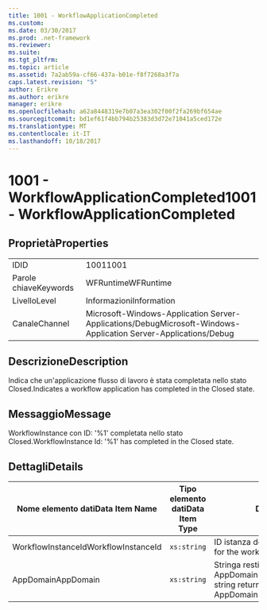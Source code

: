 ```yaml
---
title: 1001 - WorkflowApplicationCompleted
ms.custom: 
ms.date: 03/30/2017
ms.prod: .net-framework
ms.reviewer: 
ms.suite: 
ms.tgt_pltfrm: 
ms.topic: article
ms.assetid: 7a2ab59a-cf66-437a-b01e-f8f7268a3f7a
caps.latest.revision: "5"
author: Erikre
ms.author: erikre
manager: erikre
ms.openlocfilehash: a62a8448319e7b07a3ea302f00f2fa269bf654ae
ms.sourcegitcommit: bd1ef61f4bb794b25383d3d72e71041a5ced172e
ms.translationtype: MT
ms.contentlocale: it-IT
ms.lasthandoff: 10/18/2017
---
```

# <a name="1001---workflowapplicationcompleted"></a><span data-ttu-id="518bb-102">1001 - WorkflowApplicationCompleted</span><span class="sxs-lookup"><span data-stu-id="518bb-102">1001 - WorkflowApplicationCompleted</span></span>
## <a name="properties"></a><span data-ttu-id="518bb-103">Proprietà</span><span class="sxs-lookup"><span data-stu-id="518bb-103">Properties</span></span>  
  
|||  
|-|-|  
|<span data-ttu-id="518bb-104">ID</span><span class="sxs-lookup"><span data-stu-id="518bb-104">ID</span></span>|<span data-ttu-id="518bb-105">1001</span><span class="sxs-lookup"><span data-stu-id="518bb-105">1001</span></span>|  
|<span data-ttu-id="518bb-106">Parole chiave</span><span class="sxs-lookup"><span data-stu-id="518bb-106">Keywords</span></span>|<span data-ttu-id="518bb-107">WFRuntime</span><span class="sxs-lookup"><span data-stu-id="518bb-107">WFRuntime</span></span>|  
|<span data-ttu-id="518bb-108">Livello</span><span class="sxs-lookup"><span data-stu-id="518bb-108">Level</span></span>|<span data-ttu-id="518bb-109">Informazioni</span><span class="sxs-lookup"><span data-stu-id="518bb-109">Information</span></span>|  
|<span data-ttu-id="518bb-110">Canale</span><span class="sxs-lookup"><span data-stu-id="518bb-110">Channel</span></span>|<span data-ttu-id="518bb-111">Microsoft-Windows-Application Server-Applications/Debug</span><span class="sxs-lookup"><span data-stu-id="518bb-111">Microsoft-Windows-Application Server-Applications/Debug</span></span>|  
  
## <a name="description"></a><span data-ttu-id="518bb-112">Descrizione</span><span class="sxs-lookup"><span data-stu-id="518bb-112">Description</span></span>  
 <span data-ttu-id="518bb-113">Indica che un'applicazione flusso di lavoro è stata completata nello stato Closed.</span><span class="sxs-lookup"><span data-stu-id="518bb-113">Indicates a workflow application has completed in the Closed state.</span></span>  
  
## <a name="message"></a><span data-ttu-id="518bb-114">Messaggio</span><span class="sxs-lookup"><span data-stu-id="518bb-114">Message</span></span>  
 <span data-ttu-id="518bb-115">WorkflowInstance con ID: '%1' completata nello stato Closed.</span><span class="sxs-lookup"><span data-stu-id="518bb-115">WorkflowInstance Id: '%1' has completed in the Closed state.</span></span>  
  
## <a name="details"></a><span data-ttu-id="518bb-116">Dettagli</span><span class="sxs-lookup"><span data-stu-id="518bb-116">Details</span></span>  
  
|<span data-ttu-id="518bb-117">Nome elemento dati</span><span class="sxs-lookup"><span data-stu-id="518bb-117">Data Item Name</span></span>|<span data-ttu-id="518bb-118">Tipo elemento dati</span><span class="sxs-lookup"><span data-stu-id="518bb-118">Data Item Type</span></span>|<span data-ttu-id="518bb-119">Descrizione</span><span class="sxs-lookup"><span data-stu-id="518bb-119">Description</span></span>|  
|--------------------|--------------------|-----------------|  
|<span data-ttu-id="518bb-120">WorkflowInstanceId</span><span class="sxs-lookup"><span data-stu-id="518bb-120">WorkflowInstanceId</span></span>|`xs:string`|<span data-ttu-id="518bb-121">ID istanza del flusso di lavoro.</span><span class="sxs-lookup"><span data-stu-id="518bb-121">The instance id for the workflow</span></span>|  
|<span data-ttu-id="518bb-122">AppDomain</span><span class="sxs-lookup"><span data-stu-id="518bb-122">AppDomain</span></span>|`xs:string`|<span data-ttu-id="518bb-123">Stringa restituita da AppDomain.CurrentDomain.FriendlyName.</span><span class="sxs-lookup"><span data-stu-id="518bb-123">The string returned by AppDomain.CurrentDomain.FriendlyName.</span></span>|
